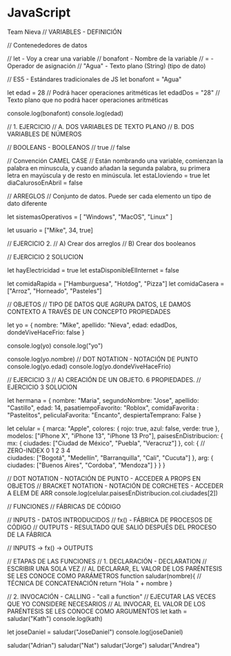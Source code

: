 # JavaScript
Team Nieva
// VARIABLES - DEFINICIÓN

// Contenededores de datos

// let - Voy a crear una variable
// bonafont - Nombre de la variable
// =  - Operador de asignación
// "Agua" - Texto plano (String) (tipo de dato)

// ES5 - Estándares tradicionales de JS
let bonafont = "Agua"

let edad = 28 // Podrá hacer operaciones aritméticas
let edadDos = "28" // Texto plano que no podrá hacer operaciones aritméticas

console.log(bonafont)
console.log(edad)

// 1. EJERCICIO
// A. DOS VARIABLES DE TEXTO PLANO
// B. DOS VARIABLES DE NÚMEROS


// BOOLEANS - BOOLEANOS
// true 
// false

// Convención CAMEL CASE
// Están nombrando una variable, comienzan la palabra en minuscula, y cuando añadan la segunda palabra, su primera letra en mayúscula y de resto en minúscula.
let estaLloviendo = true
let diaCalurosoEnAbril = false


// ARREGLOS
// Conjunto de datos. Puede ser cada elemento un tipo de dato diferente

let sistemasOperativos = [
  "Windows", 
  "MacOS", 
  "Linux"
]

let usuario = ["Mike", 34, true]

// EJERCICIO 2. 
// A) Crear dos arreglos
// B) Crear dos booleanos

// EJERCICIO 2 SOLUCION

let hayElectricidad = true
let estaDisponibleElInternet = false 

let comidaRapida = ["Hamburguesa", "Hotdog", "Pizza"]
let comidaCasera = ["Arroz", "Horneado", "Pasteles"]

// OBJETOS
// TIPO DE DATOS QUE AGRUPA DATOS, LE DAMOS CONTEXTO A TRAVÉS DE UN CONCEPTO PROPIEDADES

let yo = {
  nombre: "Mike",
  apellido: "Nieva",
  edad: edadDos,
  dondeViveHaceFrio: false
}

console.log(yo)
console.log("yo")

console.log(yo.nombre) // DOT NOTATION - NOTACIÓN DE PUNTO
console.log(yo.edad)
console.log(yo.dondeViveHaceFrio)

// EJERCICIO 3
// A) CREACIÓN DE UN OBJETO. 6 PROPIEDADES.
// EJERCICIO 3 SOLUCION

let hermana = {
  nombre: "Maria", 
  segundoNombre: "Jose",
  apellido: "Castillo",
  edad: 14,
  pasatiempoFavorito: "Roblox",
  comidaFavorita : "Pastelitos",
  peliculaFavorita: "Encanto",
  despiertaTemprano: False
}

let celular = {
  marca: "Apple",
  colores: {
    rojo: true,
    azul: false,
    verde: true
  },
  modelos: ["iPhone X", "iPhone 13", "iPhone 13 Pro"],
  paisesEnDistribucion: {
    mx: {
      ciudades: ["Ciudad de México", "Puebla", "Veracruz"]
    },
    col: {
      // ZERO-INDEX  0          1           2            3        4      
      ciudades: ["Bogotá", "Medellín", "Barranquilla", "Cali", "Cucuta"]
    },
    arg: {
      ciudades: ["Buenos Aires", "Cordoba", "Mendoza"]
    }
  }
}

// DOT NOTATION - NOTACIÓN DE PUNTO - ACCEDER A PROPS EN OBJETOS
// BRACKET NOTATION - NOTACIÓN DE CORCHETES - ACCEDER A ELEM DE ARR
console.log(celular.paisesEnDistribucion.col.ciudades[2])

// FUNCIONES
// FÁBRICAS DE CÓDIGO

// INPUTS - DATOS INTRODUCIDOS
// fx() - FÁBRICA DE PROCESOS DE CÓDIGO
// OUTPUTS - RESULTADO QUE SALIÓ DESPUÉS DEL PROCESO DE LA FÁBRICA

// INPUTS -> fx() -> OUTPUTS

// ETAPAS DE LAS FUNCIONES
// 1. DECLARACIÓN - DECLARATION
// ESCRIBIR UNA SOLA VEZ
// AL DECLARAR, EL VALOR DE LOS PARÉNTESIS SE LES CONOCE COMO PARÁMETROS
function saludar(nombre){
  // TÉCNICA DE CONCATENACIÓN
  return "Hola " + nombre
}

// 2. INVOCACIÓN - CALLING - "call a function"
// EJECUTAR LAS VECES QUE YO CONSIDERE NECESARIOS
// AL INVOCAR, EL VALOR DE LOS PARÉNTESIS SE LES CONOCE COMO ARGUMENTOS
let kath = saludar("Kath")
console.log(kath)

let joseDaniel = saludar("JoseDaniel")
console.log(joseDaniel)

saludar("Adrian")
saludar("Nat")
saludar("Jorge")
saludar("Andrea")
